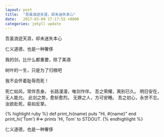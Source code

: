 ```yaml
---
layout: post
title:  "吾虽浪迹天涯，却未迷失本心"
date:   2017-03-09 17:17:55 +0800
categories: jekyll update
---
```


吾虽浪迹天涯，却未迷失本心

仁义道德，也是一种奢侈

我的剑，比什么都重要，除了美酒

树叶的一生，只是为了归根吧

我不会怀着耻辱而死！

死亡如风，常伴吾身。
长路漫漫，唯剑作伴。
吾之荣耀，离别已久。
明日安在，无人能允。
此剑之势，愈斩愈烈。
无罪之人，方可安睡。
吾之初心，永世不忘。
汝欲赴死，易如反掌。




{% highlight ruby %}
def print_hi(name)
  puts "Hi, #{name}"
end
print_hi('Tom')
#=> prints 'Hi, Tom' to STDOUT.
{% endhighlight %}

仁义道德，也是一种奢侈


